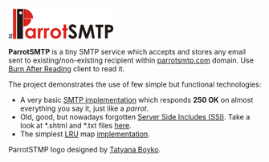 #![ParrotSMTP Logo](https://github.com/vgorin/parrot-smtp/raw/master/src/main/webapp/parrot-smtp_logo1.gif)

**ParrotSMTP** is a tiny SMTP service which accepts and stores any email sent to existing/non-existing recipient within [parrotsmtp.com](http://parrotsmtp.com) domain. Use [Burn After Reading](http://parrotsmtp.com/bar_client.shtml) client to read it.

The project demonstrates the use of few simple but functional technologies:

* A very basic [SMTP implementation](https://github.com/vgorin/parrot-smtp/blob/master/src/main/java/com/parrotsmtp/service/SMTPService.java) which responds **250 OK** on almost everything you say it, just like a *parrot*. 
* Old, good, but nowadays forgotten [Server Side Includes (SSI)](https://en.wikipedia.org/wiki/Server_Side_Includes). Take a look at *.shtml and *.txt files [here](https://github.com/vgorin/parrot-smtp/tree/master/src/main/webapp).
* The simplest [LRU](https://en.wikipedia.org/wiki/Cache_replacement_policies#LRU) map [implementation](https://github.com/vgorin/parrot-smtp/blob/master/src/main/java/com/parrotsmtp/util/LRUMap.java).

ParrotSTMP logo designed by [Tatyana Boyko](https://www.linkedin.com/in/tboyko).
